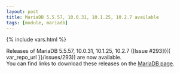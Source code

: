 ```yaml
---
layout: post
title: MariaDB 5.5.57, 10.0.31, 10.1.25, 10.2.7 available
tags: [module, mariadb]
---
```

{% include vars.html %}

Releases of MariaDB 5.5.57, 10.0.31, 10.1.25, 10.2.7 ([Issue #293]({{ var_repo_url }}/issues/293)) are now available.<br />
You can find links to download these releases on the [MariaDB page](/modules/mariadb).